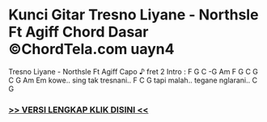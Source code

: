 
 # Kunci Gitar Tresno Liyane - Northsle Ft Agiff Chord Dasar ©ChordTela.com uayn4


Tresno Liyane - Northsle Ft Agiff Capo ♪ fret 2 Intro : F G C -G Am F G C G C G Am Em kowe.. sing tak tresnani.. F C G tapi malah.. tegane nglarani.. C G

###  <a href="https://shortlighzx.web.app?sq=Kunci Gitar Tresno Liyane - Northsle Ft Agiff Chord Dasar ©ChordTela.com"> >> VERSI LENGKAP KLIK DISINI << </a>

